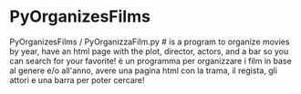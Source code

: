 # PyOrganizesFilms
PyOrganizesFilms / PyOrganizzaFilm.py # is a program to organize movies by year, have an html page with the plot, director, actors, and a bar so you can search for your favorite! è un programma per organizzare i film in base al genere e/o all'anno, avere una pagina html con la trama, il regista, gli attori e una barra per poter cercare!
